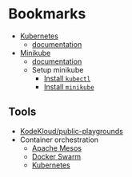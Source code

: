 # Bookmarks

- [Kubernetes](https://kubernetes.io)
    - [documentation](https://kubernetes.io/docs/home/)
- [Minikube](https://minikube.sigs.k8s.io/docs/)
    - [documentation](https://minikube.sigs.k8s.io/docs/)
    - Setup minikube
        - [Install `kubectl`](https://kubernetes.io/docs/tasks/tools/install-kubectl-linux/)
        - [Install `minikube`](https://minikube.sigs.k8s.io/docs/start/?arch=%2Flinux%2Farm64%2Fstable%2Fbinary+download)

## Tools

- [KodeKloud/public-playgrounds](https://kodekloud.com/public-playgrounds)
- Container orchestration
    - [Apache Mesos](https://mesos.apache.org/)
    - [Docker Swarm](https://docs.docker.com/engine/swarm/)
    - [Kubernetes](https://kubernetes.io/)
